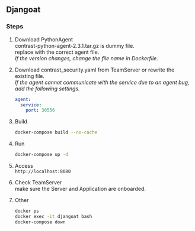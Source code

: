 ## Djangoat

### Steps
1. Download PythonAgent  
contrast-python-agent-2.3.1.tar.gz is dummy file.  
replace with the correct agent file.  
_If the version changes, change the file name in Dockerfile._

1. Download contrast_security.yaml from TeamServer or rewrite the existing file.  
_If the agent cannot communicate with the service due to an agent bug, add the following settings._
    ```yaml
    agent:
      service:
        port: 30556
    ```

1. Build  
    ```sh
    docker-compose build --no-cache
    ```

1. Run  
    ```sh
    docker-compose up -d
    ```

1. Access  
    `http://localhost:8080`  

1. Check TeamServer  
make sure the Server and Application are onboarded.

1. Other
    ```sh
    docker ps
    docker exec -it djangoat bash
    docker-compose down
    ```


